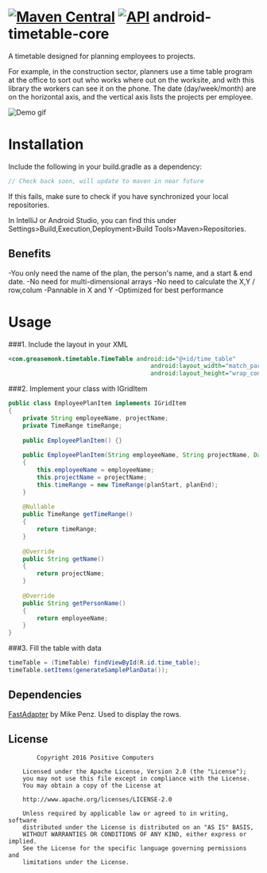[![Maven Central](https://maven-badges.herokuapp.com/maven-central/com.github.greasemonk/timetable/badge.svg?style=flat)](https://maven-badges.herokuapp.com/maven-central/com.github.greasemonk/timetable) [![API](https://img.shields.io/badge/API-16%2B-yellow.svg?style=flat)](https://android-arsenal.com/api?level=16)
android-timetable-core
===================

A timetable designed for planning employees to projects.

For example, in the construction sector, planners use a time table program at the office to sort out who works where out on the worksite, and with this library the workers can see it on the phone. The date (day/week/month) are on the horizontal axis, and the vertical axis lists the projects per employee.

![Demo gif](https://github.com/GreaseMonk/android-timetable-core/blob/develop/images/giphy_1.gif) 


# Installation

Include the following in your build.gradle as a dependency:

```gradle
// Check back soon, will update to maven in near future
```

If this fails, make sure to check if you have synchronized your local repositories.

In IntelliJ or Android Studio, you can find this under Settings>Build,Execution,Deployment>Build Tools>Maven>Repositories.

## Benefits

-You only need the name of the plan, the person's name, and a start & end date.
-No need for multi-dimensional arrays
-No need to calculate the X,Y / row,colum
-Pannable in X and Y
-Optimized for best performance

# Usage

###1. Include the layout in your XML

```xml
<com.greasemonk.timetable.TimeTable android:id="@+id/time_table"
                                        android:layout_width="match_parent"
                                        android:layout_height="wrap_content"/>
```

###2. Implement your class with IGridItem

```java
public class EmployeePlanItem implements IGridItem
{
	private String employeeName, projectName;
	private TimeRange timeRange;
	
	public EmployeePlanItem() {}
	
	public EmployeePlanItem(String employeeName, String projectName, Date planStart, Date planEnd)
	{
		this.employeeName = employeeName;
		this.projectName = projectName;
		this.timeRange = new TimeRange(planStart, planEnd);
	}
	
	@Nullable
	public TimeRange getTimeRange()
	{
		return timeRange;
	}
	
	@Override
	public String getName()
	{
		return projectName;
	}
	
	@Override
	public String getPersonName()
	{
		return employeeName;
	}
}
```

###3. Fill the table with data

```java
timeTable = (TimeTable) findViewById(R.id.time_table);
timeTable.setItems(generateSamplePlanData());
```

## Dependencies

[FastAdapter](https://github.com/mikepenz/fastadapter) by Mike Penz. Used to display the rows.


## License

```
		Copyright 2016 Positive Computers

	Licensed under the Apache License, Version 2.0 (the "License");
	you may not use this file except in compliance with the License.
	You may obtain a copy of the License at

	http://www.apache.org/licenses/LICENSE-2.0

	Unless required by applicable law or agreed to in writing, software
	distributed under the License is distributed on an "AS IS" BASIS,
	WITHOUT WARRANTIES OR CONDITIONS OF ANY KIND, either express or implied.
	See the License for the specific language governing permissions and
	limitations under the License.
```
